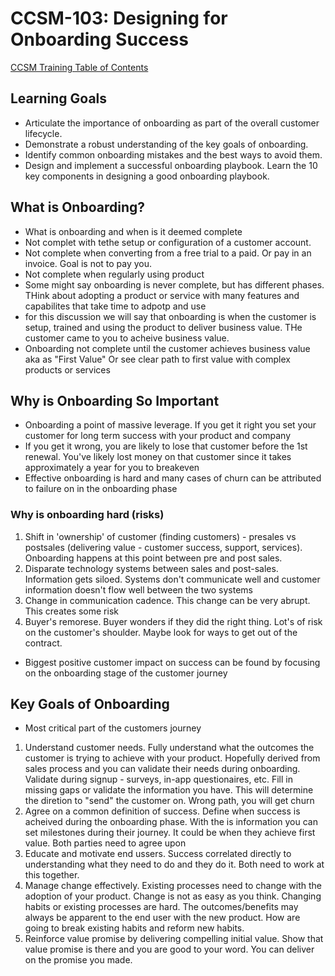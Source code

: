 # CCSM-103: Designing for Onboarding Success


[CCSM Training Table of Contents](https://github.com/pslucas0212/CCSM-Training/)

## Learning Goals
- Articulate the importance of onboarding as part of the overall customer lifecycle.
- Demonstrate a robust understanding of the key goals of onboarding.
- Identify common onboarding mistakes and the best ways to avoid them.
- Design and implement a successful onboarding playbook.  Learn the 10 key components in designing a good onboarding playbook.

## What is Onboarding?
- What is onboarding and when is it deemed complete
- Not complet with tethe setup or configuration of a customer account.
- Not complete when converting from a free trial to a paid. Or pay in an invoice.  Goal is not to pay you.
- Not complete when regularly using product
- Some might say onboarding is never complete, but has different phases.  THink about adopting a product or service with many features and capabilites that take time to adpotp and use
- for this discussion we will say that onboarding is when the customer is setup, trained and using the product to deliver business value.  THe customer came to you to acheive business value.
- Onboarding not complete until the customer achieves business value aka as "First Value"  Or see clear path to first value with complex products or services


## Why is Onboarding So Important
- Onboarding a point of massive leverage.  If you get it right you set your customer for long term success with your product and company
- If you get it wrong, you are likely to lose that customer before the 1st renewal.  You've likely lost money on that customer since it takes approximately a year for you to breakeven
- Effective onboarding is hard and many cases of churn can be attributed to failure on in the onboarding phase
### Why is onboarding hard (risks)
1. Shift in 'ownership' of customer (finding customers) - presales vs postsales (delivering value - customer success, support, services).  Onboarding happens at this point between pre and post sales.
2. Disparate technology systems between sales and post-sales.  Information gets siloed.  Systems don't communicate well and customer information doesn't flow well between the two systems
3. Change in communication cadence.  This change can be very abrupt.  This creates some risk
4. Buyer's remorese.  Buyer wonders if they did the right thing.  Lot's of risk on the customer's shoulder.  Maybe look for ways to get out of the contract.

- Biggest positive customer impact on success can be found by focusing on the onboarding stage of the customer journey

## Key Goals of Onboarding
- Most critical part of the customers journey
1. Understand customer needs.  Fully understand what the outcomes the customer is trying to achieve with your product.  Hopefully derived from sales process and you can validate their needs during onboarding.  Validate during signup - surveys, in-app questionaires, etc.  Fill in missing gaps or validate the information you have.  This will determine the diretion to "send" the customer on.  Wrong path, you will get churn
2. Agree on a common definition of success.  Define when success is acheived during the onboarding phase.  With the is information you can set milestones during their journey.  It could be when they achieve first value.  Both parties need to agree upon
3. Educate and motivate end ussers. Success correlated directly to understanding what they need to  do and they do it.  Both need to work at this together.
4. Manage change effectively.  Existing processes need to change with the adoption of your product.  Change is not as easy as you think.  Changing habits or existing processes are hard.  The outcomes/benefits may always be apparent to the end user with the new product.  How are going to break existing habits and reform new habits.
5. Reinforce value promise by delivering compelling initial value.  Show that value promise is there and you are good to your word.  You can deliver on the promise you made.
